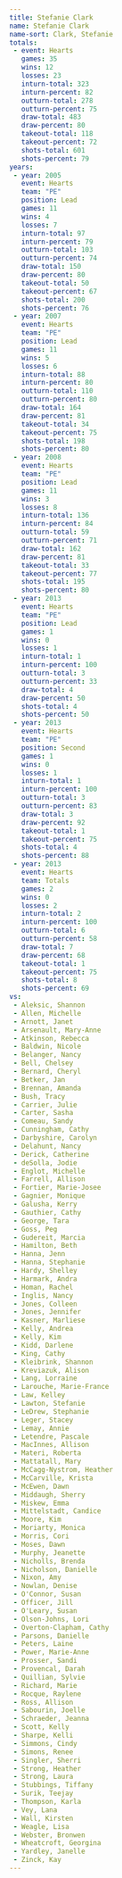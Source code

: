 ```yaml
---
title: Stefanie Clark
name: Stefanie Clark
name-sort: Clark, Stefanie
totals:
 - event: Hearts
   games: 35
   wins: 12
   losses: 23
   inturn-total: 323
   inturn-percent: 82
   outturn-total: 278
   outturn-percent: 75
   draw-total: 483
   draw-percent: 80
   takeout-total: 118
   takeout-percent: 72
   shots-total: 601
   shots-percent: 79
years:
 - year: 2005
   event: Hearts
   team: "PE"
   position: Lead
   games: 11
   wins: 4
   losses: 7
   inturn-total: 97
   inturn-percent: 79
   outturn-total: 103
   outturn-percent: 74
   draw-total: 150
   draw-percent: 80
   takeout-total: 50
   takeout-percent: 67
   shots-total: 200
   shots-percent: 76
 - year: 2007
   event: Hearts
   team: "PE"
   position: Lead
   games: 11
   wins: 5
   losses: 6
   inturn-total: 88
   inturn-percent: 80
   outturn-total: 110
   outturn-percent: 80
   draw-total: 164
   draw-percent: 81
   takeout-total: 34
   takeout-percent: 75
   shots-total: 198
   shots-percent: 80
 - year: 2008
   event: Hearts
   team: "PE"
   position: Lead
   games: 11
   wins: 3
   losses: 8
   inturn-total: 136
   inturn-percent: 84
   outturn-total: 59
   outturn-percent: 71
   draw-total: 162
   draw-percent: 81
   takeout-total: 33
   takeout-percent: 77
   shots-total: 195
   shots-percent: 80
 - year: 2013
   event: Hearts
   team: "PE"
   position: Lead
   games: 1
   wins: 0
   losses: 1
   inturn-total: 1
   inturn-percent: 100
   outturn-total: 3
   outturn-percent: 33
   draw-total: 4
   draw-percent: 50
   shots-total: 4
   shots-percent: 50
 - year: 2013
   event: Hearts
   team: "PE"
   position: Second
   games: 1
   wins: 0
   losses: 1
   inturn-total: 1
   inturn-percent: 100
   outturn-total: 3
   outturn-percent: 83
   draw-total: 3
   draw-percent: 92
   takeout-total: 1
   takeout-percent: 75
   shots-total: 4
   shots-percent: 88
 - year: 2013
   event: Hearts
   team: Totals
   games: 2
   wins: 0
   losses: 2
   inturn-total: 2
   inturn-percent: 100
   outturn-total: 6
   outturn-percent: 58
   draw-total: 7
   draw-percent: 68
   takeout-total: 1
   takeout-percent: 75
   shots-total: 8
   shots-percent: 69
vs:
 - Aleksic, Shannon
 - Allen, Michelle
 - Arnott, Janet
 - Arsenault, Mary-Anne
 - Atkinson, Rebecca
 - Baldwin, Nicole
 - Belanger, Nancy
 - Bell, Chelsey
 - Bernard, Cheryl
 - Betker, Jan
 - Brennan, Amanda
 - Bush, Tracy
 - Carrier, Julie
 - Carter, Sasha
 - Comeau, Sandy
 - Cunningham, Cathy
 - Darbyshire, Carolyn
 - Delahunt, Nancy
 - Derick, Catherine
 - deSolla, Jodie
 - Englot, Michelle
 - Farrell, Allison
 - Fortier, Marie-Josee
 - Gagnier, Monique
 - Galusha, Kerry
 - Gauthier, Cathy
 - George, Tara
 - Goss, Peg
 - Gudereit, Marcia
 - Hamilton, Beth
 - Hanna, Jenn
 - Hanna, Stephanie
 - Hardy, Shelley
 - Harmark, Andra
 - Homan, Rachel
 - Inglis, Nancy
 - Jones, Colleen
 - Jones, Jennifer
 - Kasner, Marliese
 - Kelly, Andrea
 - Kelly, Kim
 - Kidd, Darlene
 - King, Cathy
 - Kleibrink, Shannon
 - Kreviazuk, Alison
 - Lang, Lorraine
 - Larouche, Marie-France
 - Law, Kelley
 - Lawton, Stefanie
 - LeDrew, Stephanie
 - Leger, Stacey
 - Lemay, Annie
 - Letendre, Pascale
 - MacInnes, Allison
 - Materi, Roberta
 - Mattatall, Mary
 - McCagg-Nystrom, Heather
 - McCarville, Krista
 - McEwen, Dawn
 - Middaugh, Sherry
 - Miskew, Emma
 - Mittelstadt, Candice
 - Moore, Kim
 - Moriarty, Monica
 - Morris, Cori
 - Moses, Dawn
 - Murphy, Jeanette
 - Nicholls, Brenda
 - Nicholson, Danielle
 - Nixon, Amy
 - Nowlan, Denise
 - O'Connor, Susan
 - Officer, Jill
 - O'Leary, Susan
 - Olson-Johns, Lori
 - Overton-Clapham, Cathy
 - Parsons, Danielle
 - Peters, Laine
 - Power, Marie-Anne
 - Prosser, Sandi
 - Provencal, Darah
 - Quillian, Sylvie
 - Richard, Marie
 - Rocque, Raylene
 - Ross, Allison
 - Sabourin, Joelle
 - Schraeder, Jeanna
 - Scott, Kelly
 - Sharpe, Kelli
 - Simmons, Cindy
 - Simons, Renee
 - Singler, Sherri
 - Strong, Heather
 - Strong, Laura
 - Stubbings, Tiffany
 - Surik, Teejay
 - Thompson, Karla
 - Vey, Lana
 - Wall, Kirsten
 - Weagle, Lisa
 - Webster, Bronwen
 - Wheatcroft, Georgina
 - Yardley, Janelle
 - Zinck, Kay
---
```

